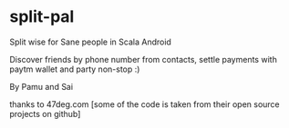 # split-pal
Split wise for Sane people in Scala Android 

Discover friends by phone number from contacts, settle payments with paytm wallet and party non-stop :)

By Pamu and Sai


thanks to 47deg.com [some of the code is taken from their open source projects on github]